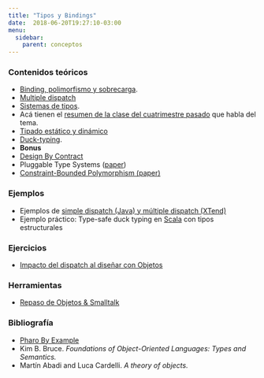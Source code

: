```yaml
---
title: "Tipos y Bindings"
date:  2018-06-20T19:27:10-03:00
menu:
  sidebar:
    parent: conceptos    
---
```



### Contenidos teóricos

* [Binding, polimorfismo y sobrecarga](http://uqbar-wiki.org/index.php?title=Binding%2C_polimorfismo_y_sobrecarga). 
* [Multiple dispatch](../conceptos-multiple-dispatch)
* [Sistemas de tipos](../conceptos-tipos-binding-sistemas-de-tipos). 
 * Acá tienen el [resumen de la clase del cuatrimestre pasado](../unq-clases-2012c2-clase-2) que habla del tema.
 * [Tipado estático y dinámico](http://uqbar-wiki.org/index.php?title=Esquemas_de_Tipado)
 * [Duck-typing](http://www.infoq.com/news/2007/11/protocols-for-ducktyping).
* **Bonus**
 * [Design By Contract](../conceptos-design-by-contract)
 * Pluggable Type Systems ([paper](http://bracha.org/pluggableTypesPosition.pdf))
 * [Constraint-Bounded Polymorphism (paper)](ftp:-128-95-1-178-pub-chambers-vass-thesis-pdf)

### Ejemplos


* Ejemplos de [simple dispatch (Java) y múltiple dispatch (XTend)](http://svn2.xp-dev.com/svn/utn-tadp-projects/phm/trunk/dispatch)
* Ejemplo práctico: Type-safe duck typing en [Scala](../te-scala) con tipos estructurales


### Ejercicios


* [Impacto del dispatch al diseñar con Objetos](../conceptos-tipos-binding-impacto-del-dispatch-al-disear-con-objetos)




### Herramientas



* [Repaso de Objetos & Smalltalk](../conceptos-tipos-binding-repaso-objetos--smalltalk)

### Bibliografía


* [Pharo By Example](http://pharobyexample.org/)
* Kim B. Bruce. *Foundations of Object-Oriented Languages: Types and Semantics.*
* Martín Abadi and Luca Cardelli. *A theory of objects.*